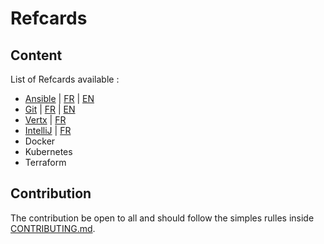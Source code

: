 # Refcards

## Content
List of Refcards available :
* [Ansible](ansible) | [FR](ansible/FR.md) | [EN](ansible/EN.md)
* [Git](git) | [FR](git/FR.md) | [EN](git/EN.md)
* [Vertx](vertx) | [FR](vertx/FR.md)
* [IntelliJ](intellij) | [FR](intellij/FR.md)
* Docker
* Kubernetes
* Terraform


## Contribution
The contribution be open to all and should follow the simples rulles inside [CONTRIBUTING.md](CONTRIBUTING.md).
